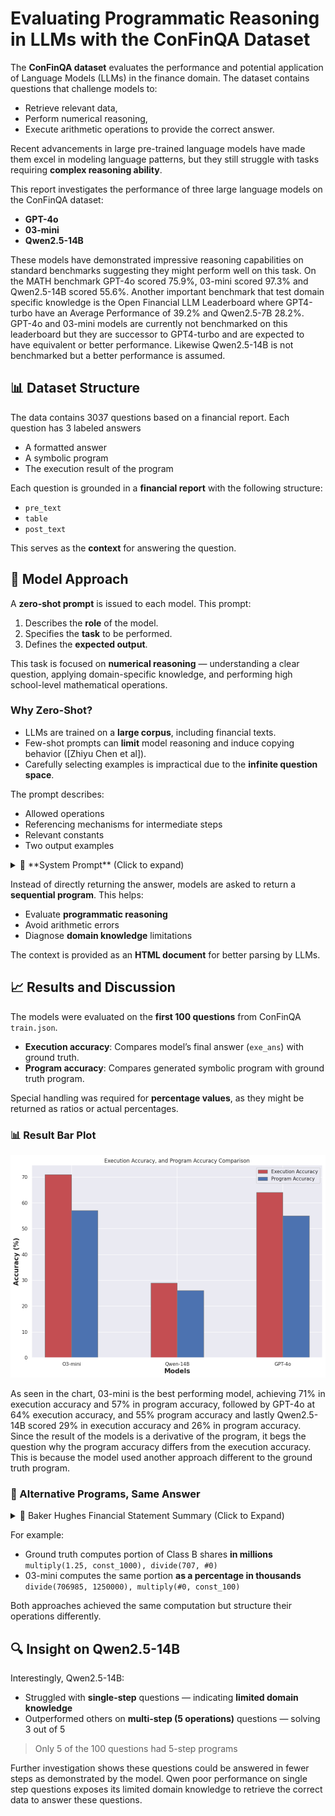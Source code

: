 # Evaluating Programmatic Reasoning in LLMs with the ConFinQA Dataset

The **ConFinQA dataset** evaluates the performance and potential application of Language Models (LLMs) in the finance domain. The dataset contains questions that challenge models to:

- Retrieve relevant data,
- Perform numerical reasoning,
- Execute arithmetic operations to provide the correct answer.

Recent advancements in large pre-trained language models have made them excel in modeling language patterns, but they still struggle with tasks requiring **complex reasoning ability**.

This report investigates the performance of three large language models on the ConFinQA dataset:

- **GPT-4o**
- **03-mini**
- **Qwen2.5-14B**

These models have demonstrated impressive reasoning capabilities on standard benchmarks suggesting they might perform well on this task. On the MATH benchmark GPT-4o scored 75.9%, 03-mini scored 97.3% and Qwen2.5-14B scored 55.6%. Another important benchmark that test domain specific knowledge is the Open Financial LLM Leaderboard where GPT4-turbo have an Average Performance of 39.2% and Qwen2.5-7B 28.2%. GPT-4o and 03-mini models are currently not benchmarked on this leaderboard but they are successor to GPT4-turbo and are expected to have equivalent or better performance. Likewise Qwen2.5-14B is not benchmarked but a better performance is assumed.


## 📊 Dataset Structure
The data contains 3037 questions based on a financial report. Each question has 3 labeled answers

- A formatted answer
- A symbolic program
- The execution result of the program

Each question is grounded in a **financial report** with the following structure:

- `pre_text`
- `table`
- `post_text`

This serves as the **context** for answering the question.



## 🧠 Model Approach
A **zero-shot prompt** is issued to each model. This prompt:

1. Describes the **role** of the model.
2. Specifies the **task** to be performed.
3. Defines the **expected output**.

This task is focused on **numerical reasoning** — understanding a clear question, applying domain-specific knowledge, and performing high school-level mathematical operations.

### Why Zero-Shot?

- LLMs are trained on a **large corpus**, including financial texts.
- Few-shot prompts can **limit** model reasoning and induce copying behavior ([Zhiyu Chen et al]).
- Carefully selecting examples is impractical due to the **infinite question space**.

The prompt describes:

- Allowed operations
- Referencing mechanisms for intermediate steps
- Relevant constants
- Two output examples

<details>
<summary>📜 **System Prompt** (Click to expand)</summary>

```text
<|begin_of_text|><|start_header_id|>system<|end_header_id|>

You are a helpful Financial Analyst with strong quantitative analysis skill and keen eyes for details.
You provide accurate answers to users questions based on a financial report.

You would be provided with a financial report containing tables and textual information.
The report would serve as the context required to give accurate answers to users' queries.

The user would ask you a question based on the report.
Your ultimate goal is to breakdown complex numerical reasoning into simple programmatic steps.
You are to generate a list of action steps
Your response could be a single value from the report i.e `482` or muliple sequential and dependent steps `subtract(400, 210), divide(#0, const_100)`

An operation takes two values as arguments. These arguments are retrieved from the provided context (Financial Report Text and Table).


Reference Operations
- add: addition
- subtract: subtraction
- multiply: multiplication
- divide: division
- exp: power
- greater: maximum

You are Limited to these operations.

Reference Tags
#0 references the first operation
#1 references the second operation
#2 references the third operation
...

#n references the nth operation

Constants
- const_1,
- const_2,
- const_3,
- const_4,
- const_5,
- const_6,
- const_7,
- const_8,
- const_9,
- const_10,
- const_100,
- const_1000,
- const_10000,
- const_100000,
- const_1000000,
...

- const_1000000000
- const_m1

Constants are important when an operation needs to be formatted eg currency conversion, percentage, ratio, proportion etc.
The choice of constant is decided by the user query. Constants are always between 1 - 10 or multiple of 10 except constant_m1.
Note: const_m1 (-1) is for negative

Enclose information relevant to the user's question from the context using this tag
<relevant_context>
....
</relevant_context>

Enclose the list of operations to calculate the answer using this tag
<operation>
subtract(200, 100), divide(#0, const_100), subtract(1250, const_10)
</operation>

An operation could also be a single value.

<operation> 10 </operation>

Specify the format of the final answer using e.g (%) <format>%</format>


<|eot_id|>
```
</details>


Instead of directly returning the answer, models are asked to return a **sequential program**. This helps:

- Evaluate **programmatic reasoning**
- Avoid arithmetic errors
- Diagnose **domain knowledge** limitations

The context is provided as an **HTML document** for better parsing by LLMs.

## 📈 Results and Discussion

The models were evaluated on the **first 100 questions** from ConFinQA `train.json`.

- **Execution accuracy**: Compares model’s final answer (`exe_ans`) with ground truth.
- **Program accuracy**: Compares generated symbolic program with ground truth program.

Special handling was required for **percentage values**, as they might be returned as ratios or actual percentages.


### 📊 Result Bar Plot

![Execution and Program Accuracy Bar Plot](./assets/AccuracyBarPlot.png)



As seen in the chart, 03-mini is the best performing model, achieving 71% in execution accuracy and 57% in program accuracy, followed by GPT-4o at 64% execution accuracy, and 55% program accuracy and lastly Qwen2.5-14B scored 29% in execution accuracy and 26% in program accuracy. Since the result of the models is a derivative of the program, it begs the question why the program accuracy differs  from the execution accuracy. This is because the model used another approach different to the ground truth program.

### 🔁 Alternative Programs, Same Answer

<details>
<summary>📄 Baker Hughes Financial Statement Summary (Click to Expand)</summary>

baker hughes , a ge company notes to consolidated and combined financial statements bhge 2017 form 10-k | 85 the total intrinsic value of rsus ( defined as the value of the shares awarded at the current market price ) vested and outstanding in 2017 was $ 17 million and $ 38 million , respectively . the total fair value of rsus vested in 2017 was $ 19 million . as of december 31 , 2017 , there was $ 98 million of total unrecognized compensation cost related to unvested rsus , which is expected to be recognized over a weighted average period of 2.5 years . note 12 . equity common stock we are authorized to issue 2 billion shares of class a common stock , 1.25 billion shares of class b common stock and 50 million shares of preferred stock each of which have a par value of $ 0.0001 per share . on july 3 , 2017 , each share of baker hughes common stock was converted into one share of class a common stock in the company . the number of class a common stock and class b common stock shares outstanding at december 31 , 2017 is 422 million and 707 million , respectively . we have not issued any preferred stock . ge owns all the issued and outstanding class b common stock . each share of class a and class b common stock and the associated membership interest in bhge llc form a paired interest . while each share of class b common stock has equal voting rights to a share of class a common stock , it has no economic rights , meaning holders of class b common stock have no right to dividends and any assets in the event of liquidation of the company . former baker hughes stockholders immediately after the completion of the transactions received a special one-time cash dividend of $ 17.50 per share paid by the company to holders of record of the company's class a common stock . in addition , during 2017 the company declared and paid regular dividends of $ 0.17 per share and $ 0.18 per share to holders of record of the company's class a common stock during the quarters ended september 30 , 2017 and december 31 , 2017 , respectively . the following table presents the changes in number of shares outstanding ( in thousands ) : class a common class b common .

<pre>
1                                        class a common stock   class b common stock
2  balance at december 31, 2016            2014                 2014
3  issue of shares on business combination  427709              717111
4  issue of shares upon vesting of RSUs (1) 290                 2014
5  issue of shares on exercises of options (1) 256             2014
6  stock repurchase program (2)(3)         -6047 (6047)        -10126 (10126)
7  balance at december 31, 2017             422208              706985

(1) Share amounts are net of shares withheld for employee tax obligations.
(2) On Nov 2, 2017, BHGE LLC authorized repurchase of up to $3 billion in common units.
(3) In 2017, we repurchased:
    - 6,046,735 Class A shares ($187M)
    - 10,126,467 Class B shares from GE ($314M)
  </pre>

( 1 ) share amounts reflected above are net of shares withheld to satisfy the employee's tax withholding obligation . ( 2 ) on november 2 , 2017 , our board of directors authorized bhge llc to repurchase up to $ 3 billion of its common units from the company and ge . the proceeds of this repurchase are to be used by bhge to repurchase class a common stock of the company on the open market , which if fully implemented would result in the repurchase of approximately $ 1.1 billion of class a common stock . the class b common stock of the company , that is paired with repurchased common units , was repurchased by the company at par value . the $ 3 billion repurchase authorization is the aggregate authorization for repurchases of class a and class b common stock together with its paired unit . bhge llc had authorization remaining to repurchase up to approximately $ 2.5 billion of its common units from bhge and ge at december 31 , 2017 . ( 3 ) during 2017 , we repurchased and canceled 6046735 shares of class a common stock for a total of $ 187 million . we also repurchased and canceled 10126467 shares of class b common stock from ge which is paired together with common units of bhge llc for $ 314 million. .
</details>

For example:

- Ground truth computes portion of Class B shares **in millions** `multiply(1.25, const_1000), divide(707, #0)`
- 03-mini computes the same portion **as a percentage in thousands** `divide(706985, 1250000), multiply(#0, const_100)`

Both approaches achieved the same computation but structure their operations differently.

## 🔍 Insight on Qwen2.5-14B

Interestingly, Qwen2.5-14B:

- Struggled with **single-step** questions — indicating **limited domain knowledge**
- Outperformed others on **multi-step (5 operations)** questions — solving 3 out of 5

> Only 5 of the 100 questions had 5-step programs

Further investigation shows these questions could be answered in fewer steps as demonstrated by the model. Qwen poor performance on single step questions exposes its limited domain knowledge to retrieve the correct data to answer these questions.